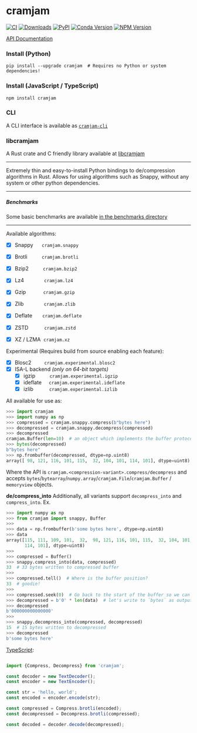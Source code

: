 # cramjam

[![CI](https://github.com/milesgranger/cramjam/actions/workflows/CI.yml/badge.svg)](https://github.com/milesgranger/cramjam/actions/workflows/CI.yml)
[![Downloads](https://pepy.tech/badge/cramjam/month)](https://pepy.tech/project/cramjam)
[![PyPI](https://img.shields.io/pypi/v/cramjam.svg)](https://pypi.org/project/cramjam)
[![Conda Version](https://img.shields.io/conda/vn/conda-forge/cramjam.svg)](https://anaconda.org/conda-forge/cramjam)
[![NPM Version](https://img.shields.io/npm/v/cramjam)](https://www.npmjs.com/package/cramjam)


[API Documentation](https://milesgranger.github.io/cramjam/cramjam.html)

### Install (Python)
```commandline
pip install --upgrade cramjam  # Requires no Python or system dependencies!
```


### Install (JavaScript / TypeScript)
```commandline
npm install cramjam
```

### CLI

A CLI interface is available as [`cramjam-cli`](https://github.com/cramjam/cramjam-cli)

### libcramjam

A Rust crate and C friendly library available at [libcramjam](https://github.com/cramjam/libcramjam)

---

Extremely thin and easy-to-install Python bindings to de/compression algorithms in Rust.
Allows for using algorithms such as Snappy, without any system or other python dependencies.

---

##### Benchmarks

Some basic benchmarks are available [in the benchmarks directory](./benchmarks/README.md)

---

Available algorithms:

- [X] Snappy&nbsp;&nbsp;&nbsp;&nbsp;&nbsp;&nbsp;`cramjam.snappy`
- [X] Brotli&nbsp;&nbsp;&nbsp;&nbsp;&nbsp;&nbsp;&nbsp;&nbsp;&nbsp;&nbsp;`cramjam.brotli`
- [X] Bzip2&nbsp;&nbsp;&nbsp;&nbsp;&nbsp;&nbsp;&nbsp;&nbsp;&nbsp;&nbsp;`cramjam.bzip2`
- [X] Lz4&nbsp;&nbsp;&nbsp;&nbsp;&nbsp;&nbsp;&nbsp;&nbsp;&nbsp;&nbsp;&nbsp;&nbsp;&nbsp;&nbsp;`cramjam.lz4`
- [X] Gzip&nbsp;&nbsp;&nbsp;&nbsp;&nbsp;&nbsp;&nbsp;&nbsp;&nbsp;&nbsp;&nbsp;&nbsp;`cramjam.gzip`
- [X] Zlib&nbsp;&nbsp;&nbsp;&nbsp;&nbsp;&nbsp;&nbsp;&nbsp;&nbsp;&nbsp;&nbsp;&nbsp;&nbsp;&nbsp;`cramjam.zlib`
- [X] Deflate&nbsp;&nbsp;&nbsp;&nbsp;&nbsp;&nbsp;&nbsp;`cramjam.deflate`
- [X] ZSTD&nbsp;&nbsp;&nbsp;&nbsp;&nbsp;&nbsp;&nbsp;&nbsp;&nbsp;&nbsp;&nbsp;`cramjam.zstd`
- [X] XZ / LZMA&nbsp;&nbsp;`cramjam.xz`


Experimental (Requires build from source enabling each feature):

- [X] Blosc2&nbsp;&nbsp;&nbsp;&nbsp;&nbsp;&nbsp;&nbsp;&nbsp;&nbsp;`cramjam.experimental.blosc2`
- [X] ISA-L backend  _(only on 64-bit targets)_
  - [X] igzip&nbsp;&nbsp;&nbsp;&nbsp;&nbsp;&nbsp;&nbsp;&nbsp;&nbsp;&nbsp;`cramjam.experimental.igzip`
  - [X] ideflate&nbsp;&nbsp;&nbsp;&nbsp;&nbsp;`cramjam.experimental.ideflate`
  - [X] izlib&nbsp;&nbsp;&nbsp;&nbsp;&nbsp;&nbsp;&nbsp;&nbsp;&nbsp;&nbsp;&nbsp;`cramjam.experimental.izlib`

All available for use as:

```python
>>> import cramjam
>>> import numpy as np
>>> compressed = cramjam.snappy.compress(b"bytes here")
>>> decompressed = cramjam.snappy.decompress(compressed)
>>> decompressed
cramjam.Buffer(len=10)  # an object which implements the buffer protocol
>>> bytes(decompressed)
b"bytes here"
>>> np.frombuffer(decompressed, dtype=np.uint8)
array([ 98, 121, 116, 101, 115,  32, 104, 101, 114, 101], dtype=uint8)
```

Where the API is `cramjam.<compression-variant>.compress/decompress` and accepts 
`bytes`/`bytearray`/`numpy.array`/`cramjam.File`/`cramjam.Buffer` / `memoryview` objects.

**de/compress_into**
Additionally, all variants support `decompress_into` and `compress_into`. 
Ex.
```python
>>> import numpy as np
>>> from cramjam import snappy, Buffer
>>>
>>> data = np.frombuffer(b'some bytes here', dtype=np.uint8)
>>> data
array([115, 111, 109, 101,  32,  98, 121, 116, 101, 115,  32, 104, 101,
       114, 101], dtype=uint8)
>>>
>>> compressed = Buffer()
>>> snappy.compress_into(data, compressed)
33  # 33 bytes written to compressed buffer
>>>
>>> compressed.tell()  # Where is the buffer position?
33  # goodie!
>>>
>>> compressed.seek(0)  # Go back to the start of the buffer so we can prepare to decompress
>>> decompressed = b'0' * len(data)  # let's write to `bytes` as output
>>> decompressed
b'000000000000000'
>>>
>>> snappy.decompress_into(compressed, decompressed)
15  # 15 bytes written to decompressed
>>> decompressed
b'some bytes here'
```


[TypeScript](./cramjam-js/README.md):


```typescript

import {Compress, Decompress} from 'cramjam';

const decoder = new TextDecoder();
const encoder = new TextEncoder();

const str = 'hello, world';
const encoded = encoder.encode(str);

const compressed = Compress.brotli(encoded);
const decompressed = Decompress.brotli(compressed);

const decoded = decoder.decode(decompressed);

```
